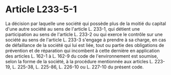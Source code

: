 # Article L233-5-1

La décision par laquelle une société qui possède plus de la moitié du capital d'une autre société au sens de l'article L. 233-1, qui détient une participation au sens de l'article L. 233-2 ou qui exerce le contrôle sur une société au sens de l'article L. 233-3 s'engage à prendre à sa charge, en cas de défaillance de la société qui lui est liée, tout ou partie des obligations de prévention et de réparation qui incombent à cette dernière en application des articles L. 162-1 à L. 162-9 du code de l'environnement est soumise, selon la forme de la société, à la procédure mentionnée aux articles L. 223-19, L. 225-38, L. 225-86, L. 226-10 ou L. 227-10 du présent code.
